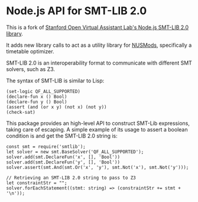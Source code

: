 # Node.js API for SMT-LIB 2.0

This is a fork of [Stanford Open Virtual Assistant Lab's Node.js SMT-LIB 2.0 library](https://github.com/stanford-oval/node-smtlib).

It adds new library calls to act as a utility library for [NUSMods](https://github.com/nusmodifications/nusmods), specifically a timetable optimizer.

SMT-LIB 2.0 is an interoperability format to communicate with
different SMT solvers, such as Z3.

The syntax of SMT-LIB is similar to Lisp:

```
(set-logic QF_ALL_SUPPORTED)
(declare-fun x () Bool)
(declare-fun y () Bool)
(assert (and (or x y) (not x) (not y))
(check-sat)
```

This package provides an high-level API to construct SMT-Lib
expressions, taking care of escaping. A simple example of its usage to assert a boolean condition is and get the SMT-LIB 2.0 string is:
```
const smt = require('smtlib');
let solver = new smt.BaseSolver('QF_ALL_SUPPORTED');
solver.add(smt.DeclareFun('x', [], 'Bool'))
solver.add(smt.DeclareFun('y', [], 'Bool'))
solver.assert(smt.And(smt.Or('x', 'y'), smt.Not('x'), smt.Not('y')));

// Retrieving an SMT-LIB 2.0 string to pass to Z3
let constraintStr = "";
solver.forEachStatement((stmt: string) => (constraintStr += stmt + '\n'));
```
